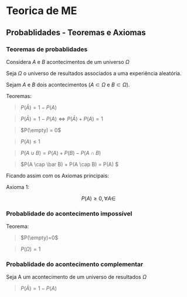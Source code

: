 # Teorica de ME

## Probablidades - Teoremas e Axiomas

### Teoremas de probablidades
Considera *A* e *B* acontecimentos de um universo $\Omega$


Seja $\Omega$ o universo de resultados associados a uma experiência aleatória.

Sejam *A* e *B* dois acontecimentos ($A\subset \Omega$ e $B \subset \Omega$).

Teoremas:
> $P(\bar{A})= 1-P(A)$

> $P(\bar A) = 1 - P(A) \Leftrightarrow P(\bar A) + P(A) = 1$

> $P(\empty) = 0$

> $P(A) \leq 1$

> $P(A \cup B) = P(A) + P(B) - P(A \cap B)$

> $P(A \cap \bar B) + P(A \cap B) = P(A) $

Ficando assim com os Axiomas principais:

Axioma 1:

$$
P(A) \geq 0, \forall A \in 
$$

### Probablidade do acontecimento impossível

Teorema:

> $P(\empty)=0$

> $P(\Omega)=1$ 


### Probablidade do acontecimento complementar

Seja A um acontecimento de um universo de resultados $\Omega$
> $P(\bar A)=1-P(A)$


